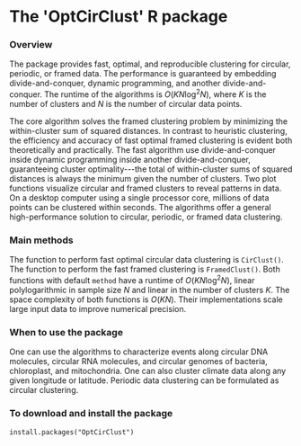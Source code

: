 The 'OptCirClust' R package
=================================

### Overview

The package provides fast, optimal, and reproducible clustering for circular, periodic, or framed data. The performance is guaranteed by embedding divide-and-conquer, dynamic programming, and another divide-and-conquer. The runtime of the algorithms is $O(K N \log^2 N)$, where $K$ is the number of clusters and $N$ is the number of circular data points.

The core algorithm solves the framed clustering problem by minimizing the within-cluster sum of squared distances. In contrast to heuristic clustering, the efficiency and accuracy of fast optimal framed clustering is evident both theoretically and practically. The fast algorithm use divide-and-conquer inside dynamic programming inside another divide-and-conquer, guaranteeing cluster optimality---the total of within-cluster sums of squared distances is always the minimum given the number of clusters. Two plot functions visualize circular and framed clusters to reveal patterns in data. On a desktop computer using a single processor core, millions of data points can be clustered within seconds. The algorithms offer a general high-performance solution to circular, periodic, or framed data clustering.

### Main methods

The function to perform fast optimal circular data clustering is `CirClust()`. The function to perform the fast framed clustering is `FramedClust()`. Both functions with default `method` have a runtime of $O(K N \log^2N)$, linear polylogarithmic in sample size $N$ and linear in the number of clusters $K$. The space complexity of both functions is $O(KN)$. Their implementations scale large input data to improve numerical precision.

### When to use the package

One can use the algorithms to characterize events along circular DNA molecules, circular RNA molecules, and circular genomes of bacteria, chloroplast, and mitochondria. One can also cluster climate data along any given longitude or latitude. Periodic data clustering can be formulated as circular clustering.

### To download and install the package
```{r}
install.packages("OptCirClust")
```
